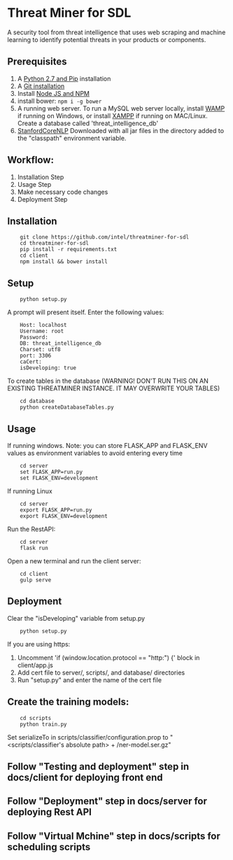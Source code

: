 # Threat Miner for SDL

A security tool from threat intelligence that uses web scraping and machine learning to identify potential threats in your products or components.

## Prerequisites
1. A [Python 2.7 and Pip](https://github.com/BurntSushi/nfldb/wiki/Python-&-pip-Windows-installation) installation
2. A [Git installation](https://git-scm.com/downloads)
3. Install [Node JS and NPM](https://www.npmjs.com/get-npm)
4. install bower: `npm i -g bower`
5. A running web server. To run a MySQL web server locally, install [WAMP](http://www.wampserver.com/en/) if running on Windows, or install [XAMPP](https://www.apachefriends.org/index.html) if running on MAC/Linux. Create a database called 'threat_intelligence_db'
6. [StanfordCoreNLP](https://stanfordnlp.github.io/CoreNLP/) Downloaded with all jar files in the directory added to the "classpath" environment variable.

## Workflow:
1. Installation Step
2. Usage Step
4. Make necessary code changes
3. Deployment Step

## Installation
```no-highlight
    git clone https://github.com/intel/threatminer-for-sdl
    cd threatminer-for-sdl
    pip install -r requirements.txt
    cd client
    npm install && bower install
```

## Setup
```no-highlight
    python setup.py
```
A prompt will present itself. Enter the following values:
```no-highlight
    Host: localhost
    Username: root
    Password:
    DB: threat_intelligence_db
    Charset: utf8
    port: 3306
    caCert:
    isDeveloping: true
```
To create tables in the database (WARNING! DON'T RUN THIS ON AN EXISTING THREATMINER INSTANCE. IT MAY OVERWRITE YOUR TABLES)
```no-highlight
    cd database
    python createDatabaseTables.py
```

## Usage
If running windows. Note: you can store FLASK_APP and FLASK_ENV values as environment variables to avoid entering every time
```no-highlight
    cd server
    set FLASK_APP=run.py
    set FLASK_ENV=development
```

If running Linux
```no-highlight
    cd server
    export FLASK_APP=run.py
    export FLASK_ENV=development
```

Run the RestAPI:
```no-highlight
    cd server
    flask run
```
Open a new terminal and run the client server:
```no-highlight
    cd client
    gulp serve
```

## Deployment
Clear the "isDeveloping" variable from setup.py
```no-highlight
    python setup.py
```
If you are using https:
1. Uncomment 'if (window.location.protocol == "http:") {' block in client/app.js
2. Add cert file to server/, scripts/, and database/ directories
3. Run "setup.py" and enter the name of the cert file

## Create the training models:
```no-highlight
    cd scripts
    python train.py
```
Set serializeTo in scripts/classifier/configuration.prop to "<scripts/classifier's absolute path> + /ner-model.ser.gz"
## Follow "Testing and deployment" step in docs/client for deploying front end
## Follow "Deployment" step in docs/server for deploying Rest API
## Follow "Virtual Mchine" step in docs/scripts for scheduling scripts

